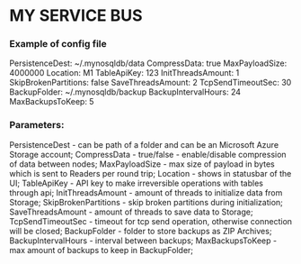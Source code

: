 # MY SERVICE BUS


### Example of config file

PersistenceDest: ~/.mynosqldb/data 
CompressData: true
MaxPayloadSize: 4000000
Location: M1
TableApiKey: 123
InitThreadsAmount: 1
SkipBrokenPartitions: false
SaveThreadsAmount: 2
TcpSendTimeoutSec: 30
BackupFolder: ~/.mynosqldb/backup
BackupIntervalHours: 24
MaxBackupsToKeep: 5


### Parameters:
PersistenceDest - can be path of a folder and can be an Microsoft Azure Storage account;
CompressData - true/false - enable/disable compression of data between nodes;
MaxPayloadSize - max size of payload in bytes which is sent to Readers per round trip;
Location - shows in statusbar of the UI;
TableApiKey - API key to make irreversible operations with tables through api;
InitThreadsAmount - amount of threads to initialize data from Storage;
SkipBrokenPartitions - skip broken partitions during initialization;
SaveThreadsAmount - amount of threads to save data to Storage;
TcpSendTimeoutSec - timeout for tcp send operation, otherwise connection will be closed;
BackupFolder - folder to store backups as ZIP Archives;
BackupIntervalHours - interval between backups;
MaxBackupsToKeep - max amount of backups to keep in BackupFolder;